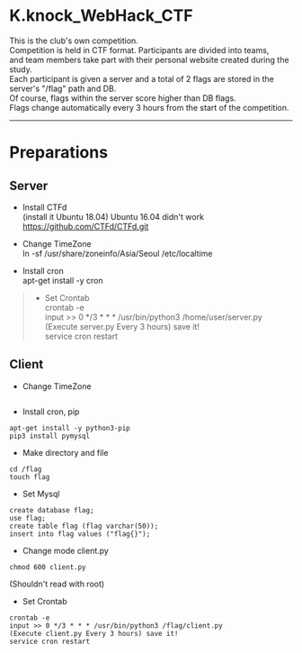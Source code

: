 # K.knock_WebHack_CTF   

This is the club's own competition.   
Competition is held in CTF format. Participants are divided into teams,   
and team members take part with their personal website created during the study.   
Each participant is given a server and a total of 2 flags are stored in the server's "/flag" path and DB.   
Of course, flags within the server score higher than DB flags.   
Flags change automatically every 3 hours from the start of the competition.   
   
   
   
***
# Preparations

## Server
- Install CTFd   
(install it Ubuntu 18.04) Ubuntu 16.04 didn't work   
https://github.com/CTFd/CTFd.git   


- Change TimeZone   
ln -sf /usr/share/zoneinfo/Asia/Seoul /etc/localtime   


- Install cron   
apt-get install -y cron   


>  - Set Crontab   
>  crontab -e   
>  input >> 0 */3 * * * /usr/bin/python3 /home/user/server.py   
>  (Execute server.py Every 3 hours) save it!   
>  service cron restart   



## Client
- Change TimeZone
```ln -sf /usr/share/zoneinfo/Asia/Seoul /etc/localtime
```

- Install cron, pip
```apt-get install -y cron
apt-get install -y python3-pip
pip3 install pymysql
```

- Make directory and file
```mkdir /flag
cd /flag
touch flag
```

- Set Mysql
```
create database flag;
use flag;
create table flag (flag varchar(50));
insert into flag values ("flag{}");
```

- Change mode client.py
```
chmod 600 client.py
```
(Shouldn't read with root)

- Set Crontab
```
crontab -e
input >> 0 */3 * * * /usr/bin/python3 /flag/client.py
(Execute client.py Every 3 hours) save it!
service cron restart
```

